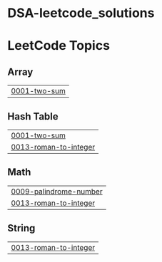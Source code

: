 # DSA-leetcode_solutions

<!---LeetCode Topics Start-->
# LeetCode Topics
## Array
|  |
| ------- |
| [0001-two-sum](https://github.com/muraliakshaya/DSA-leetcode_solutions/tree/master/0001-two-sum) |
## Hash Table
|  |
| ------- |
| [0001-two-sum](https://github.com/muraliakshaya/DSA-leetcode_solutions/tree/master/0001-two-sum) |
| [0013-roman-to-integer](https://github.com/muraliakshaya/DSA-leetcode_solutions/tree/master/0013-roman-to-integer) |
## Math
|  |
| ------- |
| [0009-palindrome-number](https://github.com/muraliakshaya/DSA-leetcode_solutions/tree/master/0009-palindrome-number) |
| [0013-roman-to-integer](https://github.com/muraliakshaya/DSA-leetcode_solutions/tree/master/0013-roman-to-integer) |
## String
|  |
| ------- |
| [0013-roman-to-integer](https://github.com/muraliakshaya/DSA-leetcode_solutions/tree/master/0013-roman-to-integer) |
<!---LeetCode Topics End-->
